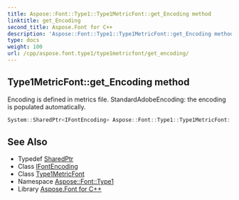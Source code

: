 ```yaml
---
title: Aspose::Font::Type1::Type1MetricFont::get_Encoding method
linktitle: get_Encoding
second_title: Aspose.Font for C++
description: 'Aspose::Font::Type1::Type1MetricFont::get_Encoding method. Encoding is defined in metrics file. StandardAdobeEncoding: the encoding is populated automatically in C++.'
type: docs
weight: 100
url: /cpp/aspose.font.type1/type1metricfont/get_encoding/
---
```

## Type1MetricFont::get_Encoding method


Encoding is defined in metrics file. StandardAdobeEncoding: the encoding is populated automatically.

```cpp
System::SharedPtr<IFontEncoding> Aspose::Font::Type1::Type1MetricFont::get_Encoding() override
```

## See Also

* Typedef [SharedPtr](../../../system/sharedptr/)
* Class [IFontEncoding](../../../aspose.font/ifontencoding/)
* Class [Type1MetricFont](../)
* Namespace [Aspose::Font::Type1](../../)
* Library [Aspose.Font for C++](../../../)
